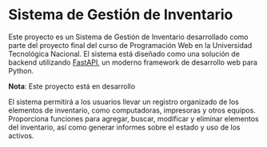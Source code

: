 # Sistema de Gestión de Inventario

Este proyecto es un Sistema de Gestión de Inventario desarrollado como parte del proyecto final del curso de Programación Web en la Universidad Tecnológica Nacional. El sistema está diseñado como una solución de backend utilizando [FastAPI](https://fastapi.tiangolo.com/), un moderno framework de desarrollo web para Python.

**Nota**: Este proyecto está en desarrollo

El sistema permitirá a los usuarios llevar un registro organizado de los elementos de inventario, como computadoras, impresoras y otros equipos. Proporciona funciones para agregar, buscar, modificar y eliminar elementos del inventario, así como generar informes sobre el estado y uso de los activos.



